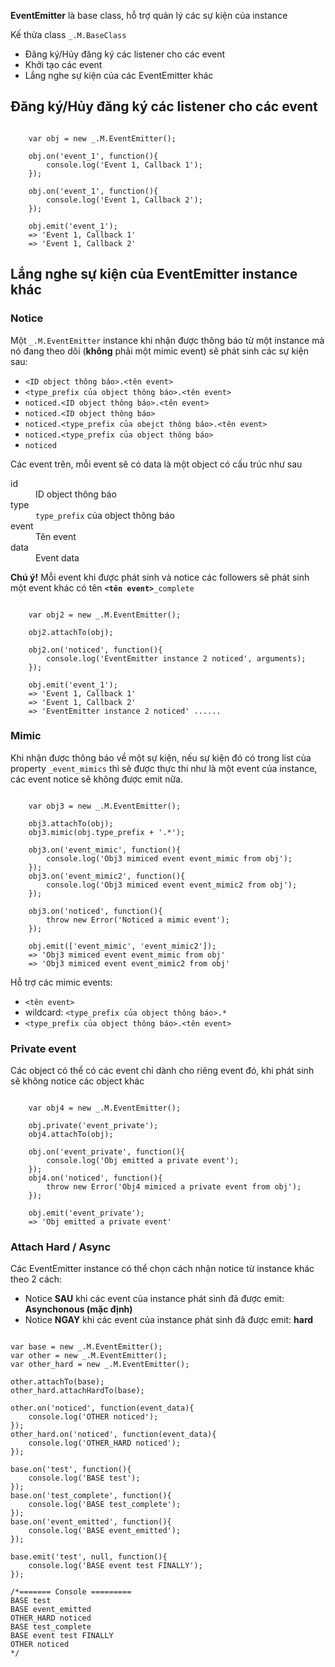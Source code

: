 <p><strong>EventEmitter</strong> là base class, hỗ trợ quản lý các sự kiện của instance</p>
<p>Kế thừa class <code>_.M.BaseClass</code></p>

<ul>
    <li>Đăng ký/Hủy đăng ký các listener cho các event</li>
    <li>Khởi tạo các event</li>
    <li>Lắng nghe sự kiện của các EventEmitter khác</li>
</ul>

## Đăng ký/Hủy đăng ký các listener cho các event

<pre><code class="javascript">
    var obj = new _.M.EventEmitter();
    
    obj.on('event_1', function(){
        console.log('Event 1, Callback 1');
    });
    
    obj.on('event_1', function(){
        console.log('Event 1, Callback 2');
    });
    
    obj.emit('event_1');
    => 'Event 1, Callback 1'
    => 'Event 1, Callback 2'
</code></pre>

## Lắng nghe sự kiện của EventEmitter instance khác

### Notice

<p>Một <code>_.M.EventEmitter</code> instance khi nhận được thông báo từ một instance mà nó đang theo dõi (<strong>không</strong> phải một mimic event) sẽ phát sinh các sự kiện sau:</p>
<ul>
    <li><code>&lt;ID object thông báo&gt;.&lt;tên event&gt;</code></li>
    <li><code>&lt;type_prefix của object thông báo&gt;.&lt;tên event&gt;</code></li>
    <li><code>noticed.&lt;ID object thông báo&gt;.&lt;tên event&gt;</code></li>
    <li><code>noticed.&lt;ID object thông báo&gt;</code></li>
    <li><code>noticed.&lt;type_prefix của obejct thông báo&gt;.&lt;tên event&gt;</code></li>
    <li><code>noticed.&lt;type_prefix của object thông báo&gt;</code></li>
    <li><code>noticed</code></li>
</ul>
<p>Các event trên, mỗi event sẽ có data là một object có cấu trúc như sau</p>
<dl class="dl-horizontal">
    <dt>id</dt><dd>ID object thông báo</dd>
    <dt>type</dt><dd><code>type_prefix</code> của object thông báo</dd>
    <dt>event</dt><dd>Tên event</dd>
    <dt>data</dt><dd>Event data</dd>
</dl>
<div class="alert alert-info">
    <strong>Chú ý!</strong> Mỗi event khi được phát sinh và notice các followers sẽ phát sinh một event khác có tên <code><strong>&lt;tên event&gt;</strong>_complete</code>
</div>

<pre><code class="javascript">
    var obj2 = new _.M.EventEmitter();
    
    obj2.attachTo(obj);
    
    obj2.on('noticed', function(){
        console.log('EventEmitter instance 2 noticed', arguments);
    });
    
    obj.emit('event_1');
    => 'Event 1, Callback 1'
    => 'Event 1, Callback 2'
    => 'EventEmitter instance 2 noticed' ......
</code></pre>

### Mimic
<p>
    Khi nhận được thông báo về một sự kiện, nếu sự kiện đó có trong list của property <code>_event_mimics</code> thì sẽ được thực thi như là một event của instance, 
    các event notice sẽ không được emit nữa.
</p>

<pre><code class="javascript">
    var obj3 = new _.M.EventEmitter();
    
    obj3.attachTo(obj);
    obj3.mimic(obj.type_prefix + '.*');
    
    obj3.on('event_mimic', function(){
        console.log('Obj3 mimiced event event_mimic from obj');
    });
    obj3.on('event_mimic2', function(){
        console.log('Obj3 mimiced event event_mimic2 from obj');
    });
    
    obj3.on('noticed', function(){
        throw new Error('Noticed a mimic event');
    });
    
    obj.emit(['event_mimic', 'event_mimic2']);
    => 'Obj3 mimiced event event_mimic from obj'
    => 'Obj3 mimiced event event_mimic2 from obj'
</code></pre>

Hỗ trợ các mimic events:
<ul>
<li><code>&lt;tên event&gt;</code></li>
<li>wildcard: <code>&lt;type_prefix của object thông báo&gt;.*</code></li>
<li><code>&lt;type_prefix của object thông báo&gt;.&lt;tên event&gt;</code></li>
</ul>

### Private event

<p>
    Các object có thể có các event chỉ dành cho riêng event đó, khi phát sinh sẽ không notice các object khác 
</p>

<pre><code class="javascript">
    var obj4 = new _.M.EventEmitter();
    
    obj.private('event_private');
    obj4.attachTo(obj);
    
    obj.on('event_private', function(){
        console.log('Obj emitted a private event');
    });
    obj4.on('noticed', function(){
        throw new Error('Obj4 mimiced a private event from obj');
    });
    
    obj.emit('event_private');
    => 'Obj emitted a private event'
</code></pre>

### Attach Hard / Async

<p>Các EventEmitter instance có thể chọn cách nhận notice từ instance khác theo 2 cách:</p>
<ul>
<li>Notice <strong>SAU</strong> khi các event của instance phát sinh đã được emit: <strong>Asynchonous (<span class="text-danger">mặc định</span>)</strong></li>
<li>Notice <strong>NGAY</strong> khi các event của instance phát sinh đã được emit: <strong>hard</strong></li>
</ul>

<pre><code class="javascript">
var base = new _.M.EventEmitter();
var other = new _.M.EventEmitter();
var other_hard = new _.M.EventEmitter();

other.attachTo(base);
other_hard.attachHardTo(base);

other.on('noticed', function(event_data){
    console.log('OTHER noticed');
});
other_hard.on('noticed', function(event_data){
    console.log('OTHER_HARD noticed');
});

base.on('test', function(){
    console.log('BASE test');
});
base.on('test_complete', function(){
    console.log('BASE test_complete');
});
base.on('event_emitted', function(){
    console.log('BASE event_emitted');
});

base.emit('test', null, function(){
    console.log('BASE event test FINALLY');
});

/*======= Console =========
BASE test
BASE event_emitted
OTHER_HARD noticed
BASE test_complete
BASE event test FINALLY
OTHER noticed
*/
</code></pre>

